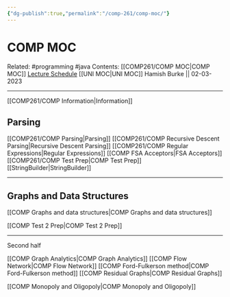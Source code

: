 ```yaml
---
{"dg-publish":true,"permalink":"/comp-261/comp-moc/"}
---
```



# COMP MOC

Related: #programming #java 
Contents: [[COMP261/COMP MOC\|COMP MOC]]
[Lecture Schedule](https://ecs.wgtn.ac.nz/Courses/COMP261_2023T1/LectureSchedule)
[[UNI MOC\|UNI MOC]]
Hamish Burke || 02-03-2023
***
[[COMP261/COMP Information\|Information]]

## Parsing

[[COMP261/COMP Parsing\|Parsing]]
[[COMP261/COMP Recursive Descent Parsing\|Recursive Descent Parsing]]
[[COMP261/COMP Regular Expressions\|Regular Expressions]]
	[[COMP FSA Acceptors\|FSA Acceptors]]
[[COMP261/COMP Test Prep\|COMP Test Prep]]
[[StringBuilder\|StringBuilder]]

***

## Graphs and Data Structures

[[COMP Graphs and data structures\|COMP Graphs and data structures]]

[[COMP Test 2 Prep\|COMP Test 2 Prep]]

***

Second half

[[COMP Graph Analytics\|COMP Graph Analytics]]
[[COMP Flow Network\|COMP Flow Network]]
[[COMP Ford-Fulkerson method\|COMP Ford-Fulkerson method]]
[[COMP Residual Graphs\|COMP Residual Graphs]]

[[COMP Monopoly and Oligopoly\|COMP Monopoly and Oligopoly]]

